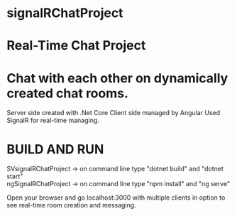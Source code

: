 # signalRChatProject

# Real-Time Chat Project
# Chat with each other on dynamically created chat rooms.

Server side created with .Net Core
Client side managed by Angular
Used SignalR for real-time managing.

# BUILD AND RUN
SVsignalRChatProject -> on command line type "dotnet build" and "dotnet start" <br>
ngSignalRChatProject -> on command line type "npm install" and "ng serve"

Open your browser and go localhost:3000 with multiple clients in option to see real-time room creation and messaging.
